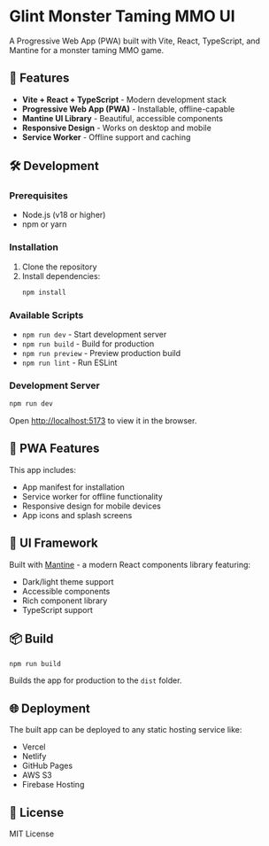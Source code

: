 # Glint Monster Taming MMO UI

A Progressive Web App (PWA) built with Vite, React, TypeScript, and Mantine for a monster taming MMO game.

## 🚀 Features

- **Vite + React + TypeScript** - Modern development stack
- **Progressive Web App (PWA)** - Installable, offline-capable
- **Mantine UI Library** - Beautiful, accessible components
- **Responsive Design** - Works on desktop and mobile
- **Service Worker** - Offline support and caching

## 🛠️ Development

### Prerequisites

- Node.js (v18 or higher)
- npm or yarn

### Installation

1. Clone the repository
2. Install dependencies:
   ```bash
   npm install
   ```

### Available Scripts

- `npm run dev` - Start development server
- `npm run build` - Build for production
- `npm run preview` - Preview production build
- `npm run lint` - Run ESLint

### Development Server

```bash
npm run dev
```

Open [http://localhost:5173](http://localhost:5173) to view it in the browser.

## 📱 PWA Features

This app includes:

- App manifest for installation
- Service worker for offline functionality
- Responsive design for mobile devices
- App icons and splash screens

## 🎨 UI Framework

Built with [Mantine](https://mantine.dev/) - a modern React components library featuring:

- Dark/light theme support
- Accessible components
- Rich component library
- TypeScript support

## 📦 Build

```bash
npm run build
```

Builds the app for production to the `dist` folder.

## 🌐 Deployment

The built app can be deployed to any static hosting service like:

- Vercel
- Netlify
- GitHub Pages
- AWS S3
- Firebase Hosting

## 📄 License

MIT License
